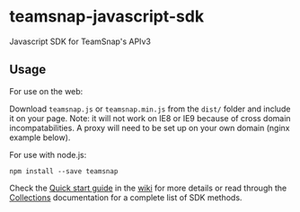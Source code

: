 teamsnap-javascript-sdk
=======================

Javascript SDK for TeamSnap's APIv3

Usage
-----

For use on the web:

Download `teamsnap.js` or `teamsnap.min.js` from the `dist/` folder and include
it on your page. Note: it will not work on IE8 or IE9 because of cross domain
incompatabilities. A proxy will need to be set up on your own domain (nginx
example below).

For use with node.js:

```
npm install --save teamsnap
```

Check the [Quick start guide](https://github.com/teamsnap/teamsnap-javascript-sdk/wiki/Quick-Start) in the [wiki](https://github.com/teamsnap/teamsnap-javascript-sdk/wiki) for more details or read through the [Collections](./docs/collections.md) documentation for a complete list of SDK methods.

